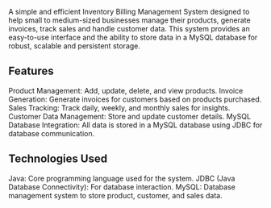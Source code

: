 A simple and efficient Inventory Billing Management System designed to help small to medium-sized businesses manage their products, generate invoices, track sales and handle customer data. This system provides an easy-to-use interface and the ability to store data in a MySQL database for robust, scalable and persistent storage.

Features
----------------
Product Management: Add, update, delete, and view products.
Invoice Generation: Generate invoices for customers based on products purchased.
Sales Tracking: Track daily, weekly, and monthly sales for insights.
Customer Data Management: Store and update customer details.
MySQL Database Integration: All data is stored in a MySQL database using JDBC for database communication.

Technologies Used
-------------------
Java: Core programming language used for the system.
JDBC (Java Database Connectivity): For database interaction.
MySQL: Database management system to store product, customer, and sales data.




